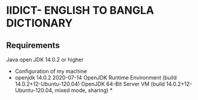 # IIDICT- ENGLISH TO BANGLA DICTIONARY
## Requirements
Java open JDK 14.0.2 or higher

* Configuration of my machine
* openjdk 14.0.2 2020-07-14
OpenJDK Runtime Environment (build 14.0.2+12-Ubuntu-120.04)
OpenJDK 64-Bit Server VM (build 14.0.2+12-Ubuntu-120.04, mixed mode, sharing) *

